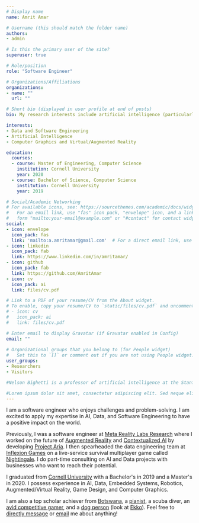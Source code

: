 ```yaml
---
# Display name
name: Amrit Amar

# Username (this should match the folder name)
authors:
- admin

# Is this the primary user of the site?
superuser: true

# Role/position
role: "Software Engineer"

# Organizations/Affiliations
organizations:
- name: ""
  url: ""

# Short bio (displayed in user profile at end of posts)
bio: My research interests include artificial intelligence (particularly alignment, interpretability), data design and engineering, graphics, virtual/augmented reality, and quantum computing.

interests:
- Data and Software Engineering
- Artificial Intelligence
- Computer Graphics and Virtual/Augmented Reality

education:
  courses:
  - course: Master of Engineering, Computer Science
    institution: Cornell University
    year: 2020
  - course: Bachelor of Science, Computer Science
    institution: Cornell University
    year: 2019

# Social/Academic Networking
# For available icons, see: https://sourcethemes.com/academic/docs/widgets/#icons
#   For an email link, use "fas" icon pack, "envelope" icon, and a link in the
#   form "mailto:your-email@example.com" or "#contact" for contact widget.
social:
- icon: envelope
  icon_pack: fas
  link: 'mailto:a.amritamar@gmail.com'  # For a direct email link, use "mailto:test@example.org".
- icon: linkedin
  icon_pack: fab
  link: https://www.linkedin.com/in/amritamar/
- icon: github
  icon_pack: fab
  link: https://github.com/AmritAmar
- icon: cv
  icon_pack: ai
  link: files/cv.pdf

# Link to a PDF of your resume/CV from the About widget.
# To enable, copy your resume/CV to `static/files/cv.pdf` and uncomment the lines below.  
# - icon: cv
#   icon_pack: ai
#   link: files/cv.pdf

# Enter email to display Gravatar (if Gravatar enabled in Config)
email: ""
  
# Organizational groups that you belong to (for People widget)
#   Set this to `[]` or comment out if you are not using People widget.  
user_groups:
- Researchers
- Visitors

#Nelson Bighetti is a professor of artificial intelligence at the Stanford AI Lab. His research interests include distributed robotics, mobile computing and programmable matter. He leads the Robotic Neurobiology group, which develops self-reconfiguring robots, systems of self-organizing robots, and mobile sensor networks. [link to Google!](http://google.com)

#Lorem ipsum dolor sit amet, consectetur adipiscing elit. Sed neque elit, tristique placerat feugiat ac, facilisis vitae arcu. Proin eget egestas augue. Praesent ut sem nec arcu pellentesque aliquet. Duis dapibus diam vel metus tempus vulputate.
---
```

I am a software engineer who enjoys challenges and problem-solving. I am excited to apply my expertise in AI, Data, and Software Engineering to have a positive impact on the world.

Previously, I was a software engineer at [Meta Reality Labs Research](https://about.meta.com/realitylabs/) where I worked on the future of [Augmented Reality](https://tech.fb.com/ar-vr/2021/03/inside-facebook-reality-labs-the-next-era-of-human-computer-interaction/) and [Contextualized AI](https://about.fb.com/news/2021/10/teaching-ai-to-view-the-world-through-your-eyes/) by developing [Project Aria](https://about.meta.com/realitylabs/projectaria/). I then spearheaded the data engineering team at [Inflexion Games](https://www.inflexion.io/) on a live-service survival multiplayer game called [Nightingale](https://www.youtube.com/watch?v=raSjAJcftMs). I do part-time consulting on AI and Data projects with businesses who want to reach their potential.

I graduated from [Cornell University](https://c.tenor.com/bFLnqeAN_LoAAAAC/andy-bernard-the-office.gif) with a Bachelor's in 2019 and a Master's in 2020. I possess experience in AI, Data, Embedded Systems, Robotics, Augmented/Virtual Reality, Game Design, and Computer Graphics. 

I am also a top scholar achiever from [Botswana](https://pixabay.com/images/search/botswana/), a [pianist](https://www.youtube.com/playlist?list=PL3Lzx8hTbaGUHeR0KagT448zOcbd1PEo5), a scuba diver, an [avid competitive gamer](https://xkcd.com/606/), and a [dog person](https://www.youtube.com/watch?v=ah6fmNEtXFI&feature=emb_logo) (look at [Ekko](https://www.instagram.com/p/CLz7YHlpcVW/)). Feel free to [directly message](https://twitter.com/_SirHack3r) or [email](mailto:a.amritamar@gmail.com) me about anything!